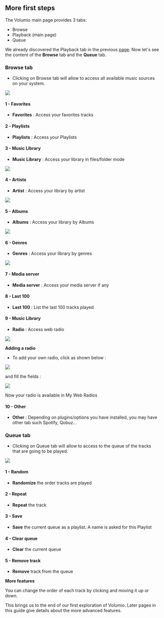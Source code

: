  ## More first steps

The Volumio main page provides 3 tabs:
 * Browse
 * Playback (main page)
 * Queue

We already discovered the Playback tab in the previous <a href="First_steps_with_Volumio.html">page</a>.
Now let's see the content of the __Browse__ tab and the __Queue__ tab.

### Browse tab

* Clicking on Browse tab will allow to access all available music sources on your system.


<img src="./img/browse_page.png">

#### 1 - Favorites

* __Favorites__ : Access your favorites tracks

#### 2 - Playlists

* __Playlists__ : Access your Playlists

#### 3 - Music Library

* __Music Library__ : Access your library in files/folder mode

<img src="./img/music_library.png">

#### 4 - Artists

* __Artist__ : Access your library by artist

<img src="./img/music_library_artists.png">

#### 5 - Albums

* __Albums__ : Access your library by Albums

<img src="./img/music_library_albums.png">

#### 6 - Genres

* __Genres__ : Access your library by genres

<img src="./img/music_library_genres.png">

#### 7 - Media server

* __Media server__ : Access your media server if any

#### 8 - Last 100

* __Last 100__ : List the last 100 tracks played

#### 9 - Music Library

* __Radio__ : Access web radio

<img src="./img/music_library_radio.png">

__Adding a radio__
* To add your own radio, click as shown below :

<img src="./img/music_library_add_radio.png">

and fill the fields :

<img src="./img//music_library_add_url.png">

Now your radio is available in My Web Radios

#### 10 - Other

* __Other__ : Depending on plugins/options you have installed, you may have other tab such Spotify, Qobuz...

### Queue tab

* Clicking on Queue tab will allow to access to the queue of the tracks that are going to be played.

<img src="./img/queue_tab.png">

#### 1 - Random

* __Randomize__ the order tracks are played

#### 2 - Repeat

* __Repeat__ the track

#### 3 - Save

* __Save__ the current queue as a playlist. A name is asked for this Playlist

#### 4 - Clear queue

* __Clear__ the current queue

#### 5 - __Remove__ track

* __Remove__ track from the queue

__More features__

You can change the order of each track by clicking and moving it up or down.



This brings us to the end of our first exploration of Volumio.
Later pages in this guide give details about the more advanced features.
